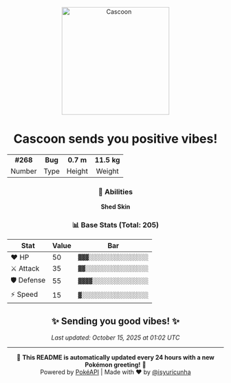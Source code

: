 <div align="center">

<img src="https://raw.githubusercontent.com/PokeAPI/sprites/master/sprites/pokemon/268.png" width="250" height="250" alt="Cascoon">

# **Cascoon** sends you positive vibes!

<table>
<tr>
<td align="center"><strong>#268</strong></td>
<td align="center"><strong>Bug</strong></td>
<td align="center"><strong>0.7 m</strong></td>
<td align="center"><strong>11.5 kg</strong></td>
</tr>
<tr>
<td align="center">Number</td>
<td align="center">Type</td>
<td align="center">Height</td>
<td align="center">Weight</td>
</tr>
</table>

### 🎯 Abilities
**Shed Skin**

### 📊 Base Stats (Total: 205)

| Stat | Value | Bar |
|------|-------|-----|
| ❤️ HP | 50 | `▓▓▓░░░░░░░░░░░░░░░░░` |
| ⚔️ Attack | 35 | `▓▓░░░░░░░░░░░░░░░░░░` |
| 🛡️ Defense | 55 | `▓▓▓▓░░░░░░░░░░░░░░░░` |
| ⚡ Speed | 15 | `▓░░░░░░░░░░░░░░░░░░░` |

## ✨ Sending you good vibes! ✨

*Last updated: October 15, 2025 at 01:02 UTC*

---

🌟 **This README is automatically updated every 24 hours with a new Pokémon greeting!** 🌟<br>
Powered by [PokéAPI](https://pokeapi.co/) | Made with ❤️ by [@isyuricunha](https://github.com/isyuricunha)

</div>